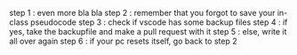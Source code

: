 step 1 : even more bla bla
step 2 : remember that you forgot to save your in-class pseudocode
step 3 : check if vscode has some backup files
step 4 : if yes, take the backupfile and make a pull request with it
step 5 : else, write it all over again
step 6 : if your pc resets itself, go back to step 2